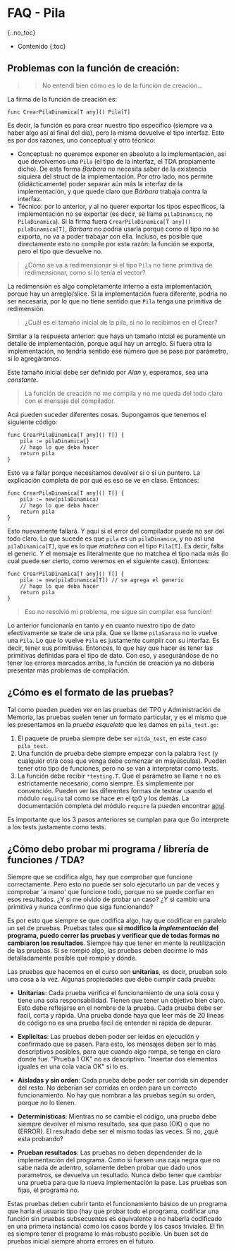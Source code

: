 # FAQ - Pila
{:.no_toc}

* Contenido
{:toc}

## Problemas con la función de creación:

>> No entendí bien cómo es lo de la función de creación...

La firma de la función de creación es: 
```golang
func CrearPilaDinamica[T any]() Pila[T]
```

Es decir, la función es para crear nuestro tipo específico (siempre va a haber algo así al final del día), pero la misma devuelve el tipo interfaz. Esto es por dos razones, uno conceptual y otro técnico: 
* Conceptual: no queremos exponer en absoluto a la implementación, así que devolvemos una `Pila` (el tipo de la interfaz, el TDA propiamente dicho). De esta forma _Bárbara_ no necesita saber de la existencia siquiera del struct de la implementación. Por otro lado, nos permite (didácticamente) poder separar aún más la interfaz de la implementación, y que quede claro que _Bárbara_ trabaja contra la interfaz. 
* Técnico: por lo anterior, y al no querer exportar los tipos específicos, la implementación no se exportar (es decir, se llama `pilaDinamica`, no `PilaDinamica`). Si la firma fuera `CrearPilaDinamica[T any]() pilaDinamica[T]`, _Bárbara_ no podría usarla porque como el tipo no se exporta, no va a poder trabajar con ella. Incluso, es posible que directamente esto no compile por esta razón: la función se exporta, pero el tipo que devuelve no. 

> ¿Cómo se va a redimensionar si el tipo `Pila` no tiene primitiva de redimensionar, como sí lo tenía el vector?

La redimensión es algo completamente interno a esta implementación, porque hay un arreglo/slice. Si la implementación fuera diferente, podría no ser necesaria, por lo que no tiene sentido que `Pila` tenga una primitiva de redimensión. 

> ¿Cuál es el tamaño inicial de la pila, si no lo recibimos en el Crear?

Similar a la respuesta anterior: que haya un tamaño inicial es puramente un detalle de implementación, porque aquí hay un arreglo. Si fuera otra la implementación, no tendría sentido ese número que se pase por parámetro, si lo agregáramos. 

Este tamaño inicial debe ser definido por _Alan_ y, esperamos, sea una _constante_. 

> La función de creación no me compila y no me queda del todo claro con el mensaje del compilador. 

Acá pueden suceder diferentes cosas. Supongamos que tenemos el siguiente código: 

```golang
func CrearPilaDinamica[T any]() T[] {
    pila := pilaDinamica{}
    // hago lo que deba hacer
    return pila
}
```

Esto va a fallar porque necesitamos devolver si o si un puntero. La explicación completa de por qué es eso se ve en clase. Entonces:
```golang
func CrearPilaDinamica[T any]() T[] {
    pila := new(pilaDinamica)
    // hago lo que deba hacer
    return pila
}
```

Esto nuevamente fallará. Y aquí si el error del compilador puede no ser del todo claro. Lo que sucede es que `pila` es un `pilaDinamica`, y no así una `pilaDinamica[T]`, que es lo que _matchea_ con el tipo `Pila[T]`. Es decir, falta el generic. Y el mensaje es literalmente que no matchea el tipo nada más (lo cual puede ser cierto, como veremos en el siguiente caso). Entonces:
```golang
func CrearPilaDinamica[T any]() T[] {
    pila := new(pilaDinamica[T]) // se agrega el generic
    // hago lo que deba hacer
    return pila
}
```

> Eso no resolvió mi problema, me sigue sin compilar esa función!

Lo anterior funcionaría en tanto y en cuanto nuestro tipo de dato efectivamente se trate de una pila. Que se llame `pilaSarasa` no lo vuelve una `Pila`. Lo que lo vuelve `Pila` es justamente cumplir con su interfaz. Es decir, tener sus primitivas. 
Entonces, lo que hay que hacer es tener las primitivas definidas para el tipo de dato. Con eso, y asegurándose de no tener los errores marcados arriba, la función de creación ya no debería presentar más problemas de compilación. 

## ¿Cómo es el formato de las pruebas?

Tal como pueden pueden ver en las pruebas del TP0 y Administración de Memoria, las pruebas suelen tener un formato particular, y es el mismo que les presentamos en la _prueba esqueleto_ que les damos en `pila_test.go`:

1. El paquete de prueba siempre debe ser `mitda_test`, en este caso `pila_test`.
2. Una función de prueba debe siempre empezar con la palabra `Test` (y cualquier otra cosa que venga debe comenzar en mayúsculas). Pueden tener otro tipo de funciones, pero no se van a interpretar como tests. 
3. La función debe recibir `*testing.T`. Que el parámetro se llame `t` no es estrictamente necesario, como siempre. Es simplemente por convención. Pueden ver las diferentes formas de testear usando el módulo `require` tal como se hace en el tp0 y los demás. La documentación completa del módulo `require` la pueden encontrar [aquí](https://pkg.go.dev/github.com/stretchr/testify/require).

Es importante que los 3 pasos anteriores se cumplan para que Go interprete a los tests justamente como tests.

## ¿Cómo debo probar mi programa / librería de funciones / TDA?

Siempre que se codifica algo, hay que comprobar que funcione correctamente. Pero esto no puede ser solo ejecutarlo un par de veces y comprobar 'a mano' que funcione todo, porque no se puede confiar en esos resultados. ¿Y si me olvido de probar un caso? ¿Y si cambio una primitiva y nunca confirmo que siga funcionando?

Es por esto que siempre se que codifica algo, hay que codificar en paralelo un set de pruebas. Pruebas tales que **si modifico la _implementación_ del programa, puedo correr las pruebas y verificar que de todas formas no cambiaron los resultados**. Siempre hay que tener en mente la reutilización de las pruebas. Si se rompió algo, las pruebas deben decirme lo más detalladamente posible qué rompió y dónde.

Las pruebas que hacemos en el curso son **unitarias**, es decir, prueban solo una cosa a la vez. Algunas propiedades que debe cumplir cada prueba:

* **Unitarias**: Cada prueba verifica el funcionamiento de una sola cosa y tiene una sola responsabilidad. Tienen que tener un objetivo bien claro. Esto debe reflejarse en el nombre de la prueba. Cada prueba debe ser facil, corta y rápida. Una prueba donde haya que leer más de 20 lineas de código no es una prueba facil de entender ni rápida de depurar.

* **Explicitas**: Las pruebas deben poder ser leidas en ejecución y confirmado que se pasen. Para esto, los mensajes deben ser lo más descriptivos posibles, para que cuando algo rompa, se tenga en claro donde fue. "Prueba 1 OK" no es descriptivo. "Insertar dos elementos iguales en una cola vacía OK" si lo es.

* **Aisladas y sin orden**: Cada prueba debe poder ser corrida sin depender del resto. No deberían ser corridas en orden para un correcto funcionamiento. No hay que nombrar a las pruebas según su orden, porque no lo tienen.

* **Deterministicas**: Mientras no se cambie el código, una prueba debe siempre devolver el mismo resultado, sea que paso (OK) o que no (ERROR). El resultado debe ser el mismo todas las veces. Si no, ¿qué esta probando?

* **Prueban resultados**: Las pruebas no deben dependender de la implementación del programa. Como si fuesen una caja negra que no sabe nada de adentro, solamente deben probar que dado unos parametros, se devuelva un resultado. Nunca debo tener que cambiar una prueba para que la nueva implementación la pase. Las pruebas son fijas, el programa no.

Estas pruebas deben cubrir tanto el funcionamiento básico de un programa que haría el usuario tipo (hay que probar todo el programa, codificar una función sin pruebas subsecuentes es equivalente a no haberla codificado en una primera instancia) como los casos borde y los casos triviales. El fin es siempre tener el programa lo más robusto posible. Un buen set de pruebas inicial siempre ahorra errores en el futuro.
